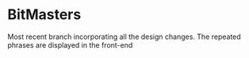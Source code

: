 # BitMasters

Most recent branch incorporating all the design changes. The repeated phrases are displayed in the front-end
